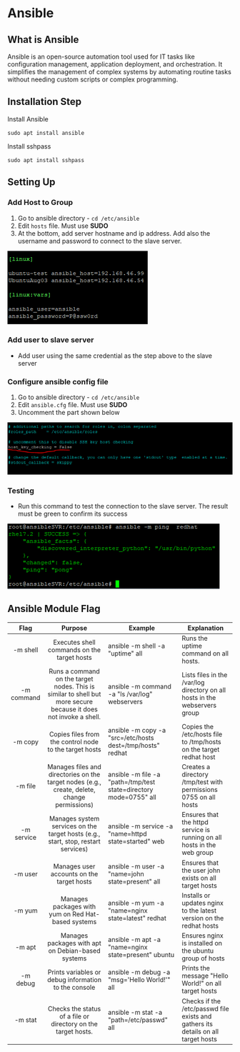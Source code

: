 # Ansible

## What is Ansible

Ansible is an open-source automation tool used for IT tasks like configuration management, application deployment, and orchestration. It simplifies the management of complex systems by automating routine tasks without needing custom scripts or complex programming.

## Installation Step

Install Ansible

```
sudo apt install ansible
```

Install sshpass

```
sudo apt install sshpass
```

## Setting Up

### Add Host to Group

1. Go to ansible directory - `cd /etc/ansible`
2. Edit `hosts` file. Must use **SUDO**
3. At the bottom, add server hostname and ip address. Add also the username and password to connect to the slave server.

![alt text](https://github.com/adif-kirito/Ansible/blob/main/pic/anspic1.png)

### Add user to slave server

* Add user using the same credential as the step above to the slave server

### Configure ansible config file

1. Go to ansible directory - `cd /etc/ansible`
2. Edit `ansible.cfg` file. Must use **SUDO**
3. Uncomment the part shown below

![alt text](https://github.com/adif-kirito/Ansible/blob/main/pic/anspic2.png)

### Testing

* Run this command to test the connection to the slave server. The result must be green to confirm its success

![alt text](https://github.com/adif-kirito/Ansible/blob/main/pic/anspic3.png)

## Ansible Module Flag

|    Flag    |                                                      Purpose                                                     | Example                                                           | Explanation                                                                       |
|:----------:|:----------------------------------------------------------------------------------------------------------------:|-------------------------------------------------------------------|-----------------------------------------------------------------------------------|
| -m shell   | Executes shell commands on the target hosts                                                                      | ansible -m shell -a "uptime" all                                  | Runs the uptime command on all hosts.                                             |
| -m command | Runs a command on the target nodes. This is similar to shell but more secure because it does not invoke a shell. | ansible -m command -a "ls /var/log" webservers                    | Lists files in the /var/log directory on all hosts in the webservers group        |
| -m copy    | Copies files from the control node to the target hosts                                                           | ansible -m copy -a "src=/etc/hosts dest=/tmp/hosts" redhat        | Copies the /etc/hosts file to /tmp/hosts on the target redhat host                |
| -m file    | Manages files and directories on the target nodes (e.g., create, delete, change permissions)                     | ansible -m file -a "path=/tmp/test state=directory mode=0755" all | Creates a directory /tmp/test with permissions 0755 on all hosts                  |
| -m service | Manages system services on the target hosts (e.g., start, stop, restart services)                                | ansible -m service -a "name=httpd state=started" web              | Ensures that the httpd service is running on all hosts in the web group           |
| -m user    | Manages user accounts on the target hosts                                                                        | ansible -m user -a "name=john state=present" all                  | Ensures that the user john exists on all target hosts                             |
| -m yum     | Manages packages with yum on Red Hat-based systems                                                               | ansible -m yum -a "name=nginx state=latest" redhat                | Installs or updates nginx to the latest version on the redhat hosts               |
| -m apt     | Manages packages with apt on Debian-based systems                                                                | ansible -m apt -a "name=nginx state=present" ubuntu               | Ensures nginx is installed on the ubuntu group of hosts                           |
| -m debug   | Prints variables or debug information to the console                                                             | ansible -m debug -a "msg='Hello World!'" all                      | Prints the message "Hello World!" on all target hosts                             |
| -m stat    | Checks the status of a file or directory on the target hosts.                                                    | ansible -m stat -a "path=/etc/passwd" all                         | Checks if the /etc/passwd file exists and gathers its details on all target hosts |
